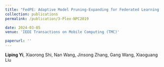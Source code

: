 ```yaml
---
title: "FedPE: Adaptive Model Pruning-Expanding for Federated Learning on Mobile Devices"
collection: publications
permalink: /publication/3-Plex-NPC2019

date: 2024-03-05
venue: 'IEEE Transactions on Mobile Computing (TMC)'

paperurl: ''
---
```

**Liping Yi**, Xiaorong Shi, Nan Wang, Jinsong Zhang, Gang Wang, Xiaoguang Liu
